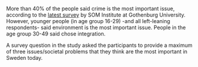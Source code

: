 <link href="../assets/main.css" rel="stylesheet">

<p class="text-body-2">

More than 40% of the people said crime is the most important issue, according to the [latest survey](https://www.gu.se/sites/default/files/2022-03/L%C3%A5ngsiktiga%20trender%20och%20viktiga%20samh%C3%A4llsproblem%20-%20Johan%20Martinsson_0.pdf) by SOM Institute at Gothenburg University.
However, younger people (in age group 16-29) -and all left-leaning respondents- said environment is the most important issue. People in the age group 30-49 said chose integration.

A survey question in the study asked the participants to provide a maximum of three issues/societal problems that they think are the most important in Sweden today.
</p>

